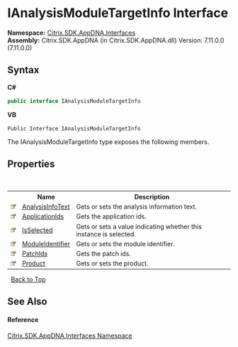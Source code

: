 # IAnalysisModuleTargetInfo Interface
 



**Namespace:**&nbsp;<a href="76802ff4-4a01-87c3-4564-af4f926b7b66">Citrix.SDK.AppDNA.Interfaces</a><br />**Assembly:**&nbsp;Citrix.SDK.AppDNA (in Citrix.SDK.AppDNA.dll) Version: 7.11.0.0 (7.11.0.0)

## Syntax

**C#**
```csharp
public interface IAnalysisModuleTargetInfo
```

**VB**
```vbnet
Public Interface IAnalysisModuleTargetInfo
```

The IAnalysisModuleTargetInfo type exposes the following members.


## Properties
&nbsp;<table><tr><th></th><th>Name</th><th>Description</th></tr><tr><td>![Public property](media/pubproperty.gif "Public property")</td><td><a href="b6e0c905-0107-6e9b-3fda-4fe7f1b0c3df">AnalysisInfoText</a></td><td>
Gets or sets the analysis information text.</td></tr><tr><td>![Public property](media/pubproperty.gif "Public property")</td><td><a href="2a1a4df2-d590-0dd4-3ef3-4685860906d4">ApplicationIds</a></td><td>
Gets the application ids.</td></tr><tr><td>![Public property](media/pubproperty.gif "Public property")</td><td><a href="23905ca5-8b03-9f49-cd76-c90b6dc72a43">IsSelected</a></td><td>
Gets or sets a value indicating whether this instance is selected.</td></tr><tr><td>![Public property](media/pubproperty.gif "Public property")</td><td><a href="ec609773-2758-f027-3898-87fd3db6a45b">ModuleIdentifier</a></td><td>
Gets or sets the module identifier.</td></tr><tr><td>![Public property](media/pubproperty.gif "Public property")</td><td><a href="1f0c9315-c885-329c-3784-166886ab1dce">PatchIds</a></td><td>
Gets the patch ids.</td></tr><tr><td>![Public property](media/pubproperty.gif "Public property")</td><td><a href="264a4f90-c86e-60e5-0cda-69f51fb18ea6">Product</a></td><td>
Gets or sets the product.</td></tr></table>&nbsp;
<a href="#ianalysismoduletargetinfo-interface">Back to Top</a>

## See Also


#### Reference
<a href="76802ff4-4a01-87c3-4564-af4f926b7b66">Citrix.SDK.AppDNA.Interfaces Namespace</a><br />